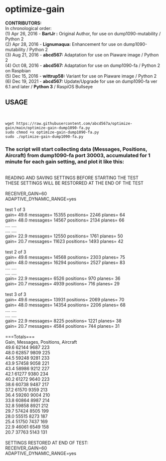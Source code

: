 # optimize-gain

**CONTRIBUTORS:** </br>
In chronological order: </br>
(1) Apr 26, 2016 - **BartJr :** Original Author, for use on dump1090-mutability / Python 2 </br>
(2) Apr 28, 2016 - **Lignumaqua:** Enhancement for use on dump1090-mutability / Python 2 </br>
(3) Aug 21, 2016 - **abcd567:** Adaptation for use on Piaware image / Python 2 </br>
(4) Oct 08, 2016 - **abcd567:** Adaptation for use on dump1090-fa / Python 2 on Raspbian </br>
(5) Dec 15, 2016 - **wittrup58:** Variant for use on Piaware image / Python 2 </br>
(6) Dec 19, 2021 - **abcd567:** Update/Upgrade for use on dump1090-fa ver 6.1 and later / **Python 3** / RaspiOS Bullseye </br>

## USAGE
</br>

```
wget https://raw.githubusercontent.com/abcd567a/optimize-gain/main/optimize-gain-dump1090-fa.py  
sudo chmod +x optimize-gain-dump1090-fa.py   
sudo ./optimize-gain-dump1090-fa.py  
```

### The script will start collecting data (Messages, Positions, Aircraft) from dump1090-fa port 30003, accumulated for 1 minute for each gain setting, and plot it like this:
</br>
READING AND SAVING SETTINGS BEFORE STARTING THE TEST </br>
THESE SETTINGS WILL BE RESTORRED AT THE END OF THE TEST </br>
</br>
RECEIVER_GAIN=60 </br>
ADAPTIVE_DYNAMIC_RANGE=yes </br>
 </br>
test 1 of 3 </br>
gain= 49.6 messages= 15355 positions= 2246 planes= 64 </br>
gain= 48.0 messages= 14567 positions= 2134 planes= 66 </br>
.... .... </br>
.... .... </br>
gain= 22.9 messages= 12550 positions= 1761 planes= 50 </br>
gain= 20.7 messages= 11623 positions= 1493 planes= 42 </br>
 </br>
test 2 of 3 </br>
gain= 49.6 messages= 14568 positions= 2303 planes= 75 </br>
gain= 48.0 messages= 16294 positions= 2527 planes= 83 </br>
.... .... </br>
.... .... </br>
gain= 22.9 messages= 6526 positions= 970 planes= 36 </br>
gain= 20.7 messages= 4939 positions= 716 planes= 29 </br>
 </br>
test 3 of 3 </br>
gain= 49.6 messages= 13931 positions= 2069 planes= 70 </br>
gain= 48.0 messages= 14354 positions= 2206 planes= 68 </br>
.... .... </br>
.... .... </br>
gain= 22.9 messages= 8225 positions= 1221 planes= 38 </br>
gain= 20.7 messages= 4584 positions= 744 planes= 31 </br>
 </br>
===Totals=== </br>
Gain, Messages, Positions, Aircraft </br>
49.6 62144 9687 223 </br>
48.0 62857 9809 225 </br>
44.5 59248 9281 233 </br>
43.9 57458 9058 221 </br>
43.4 58986 9212 227 </br>
42.1 61277 9380 234 </br>
40.2 61272 9640 223 </br>
38.6 60738 9487 217 </br>
37.2 61570 9359 213 </br>
36.4 59260 9004 210 </br>
33.8 60864 8987 214 </br>
32.8 59858 8921 212 </br>
29.7 57424 8505 199 </br>
28.0 55515 8273 187 </br>
25.4 51750 7437 169 </br>
22.9 46061 6549 158 </br>
20.7 37763 5143 131 </br>
 </br>
SETTINGS RESTORED AT END OF TEST: </br>
RECEIVER_GAIN=60 </br>
ADAPTIVE_DYNAMIC_RANGE=yes </br>




